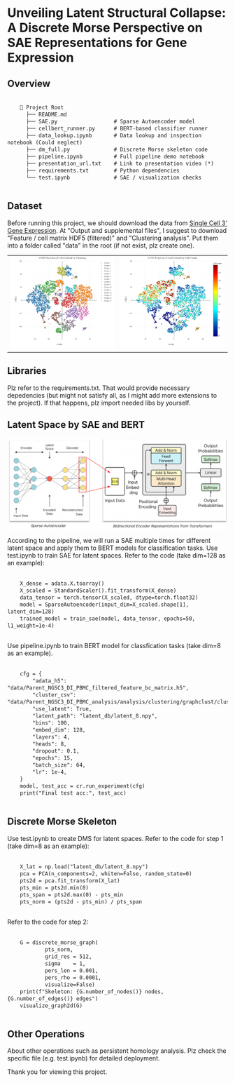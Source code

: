 # Unveiling Latent Structural Collapse: A Discrete Morse Perspective on SAE Representations for Gene Expression

## Overview
<pre>
  <code>
    📁 Project Root
      ├── README.md                
      ├── SAE.py                  # Sparse Autoencoder model 
      ├── cellbert_runner.py      # BERT-based classifier runner
      ├── data_lookup.ipynb       # Data lookup and inspection notebook (Could neglect)
      ├── dm_full.py              # Discrete Morse skeleton code
      ├── pipeline.ipynb          # Full pipeline demo notebook 
      ├── presentation_url.txt    # Link to presentation video (*)
      ├── requirements.txt        # Python dependencies
      └── test.ipynb              # SAE / visualization checks
  </code>
</pre>

## Dataset
Before running this project, we should download the data from [Single Cell 3' Gene Expression](https://www.10xgenomics.com/datasets/pbm-cs-from-a-healthy-donor-whole-transcriptome-analysis-3-1-standard-4-0-0).
At "Output and supplemental files", I suggest to download "Feature / cell matrix HDF5 (filtered)" and "Clustering analysis". Put them into a folder called "data" in the root (if not exist, plz create one).
<p align="center">
  <table>
    <tr>
      <td align="center"><img src="images/newplot.png" alt="t-SNE Projection of Cells Colored by Clustering" width="500"/></td>
      <td align="center"><img src="images/newplotden.png" alt="t-SNE Projection of Cells Colored by UMI Counts" width="500"/></td>
    </tr>
  </table>
</p>

## Libraries
Plz refer to the requirements.txt. That would provide necessary depedencies (but might not satisfy all, as I might add more extensions to the project). If that happens, plz import needed libs by yourself.

## Latent Space by SAE and BERT
<p align="center">
  <img src="images/struct.png" alt="Pipeline Overview: SAE + BERT" width="800"/>
</p>
According to the pipeline, we will run a SAE multiple times for different latent space and apply them to BERT models for classification tasks. 
Use test.ipynb to train SAE for latent spaces. Refer to the code (take dim=128 as an example):
<pre>
  <code>
    X_dense = adata.X.toarray()
    X_scaled = StandardScaler().fit_transform(X_dense)
    data_tensor = torch.tensor(X_scaled, dtype=torch.float32)
    model = SparseAutoencoder(input_dim=X_scaled.shape[1], latent_dim=128)
    trained_model = train_sae(model, data_tensor, epochs=50, l1_weight=1e-4)
  </code>
</pre>

Use pipeline.ipynb to train BERT model for classfication tasks (take dim=8 as an example).
<pre>
  <code>
    cfg = {
        "adata_h5": "data/Parent_NGSC3_DI_PBMC_filtered_feature_bc_matrix.h5",
        "cluster_csv": "data/Parent_NGSC3_DI_PBMC_analysis/analysis/clustering/graphclust/clusters.csv",
        "use_latent": True,
        "latent_path": "latent_db/latent_8.npy",
        "bins": 100,
        "embed_dim": 128,
        "layers": 4,
        "heads": 8,
        "dropout": 0.1,
        "epochs": 15,
        "batch_size": 64,
        "lr": 1e-4,
    }
    model, test_acc = cr.run_experiment(cfg)
    print("Final test acc:", test_acc)
  </code>
</pre>

## Discrete Morse Skeleton
Use test.ipynb to create DMS for latent spaces. Refer to the code for step 1 (take dim=8 as an example):
<pre>
  <code>
    X_lat = np.load("latent_db/latent_8.npy") 
    pca = PCA(n_components=2, whiten=False, random_state=0)
    pts2d = pca.fit_transform(X_lat)             
    pts_min = pts2d.min(0)
    pts_span = pts2d.max(0) - pts_min
    pts_norm = (pts2d - pts_min) / pts_span   
  </code>
</pre>
Refer to the code for step 2:
<pre>
  <code>
    G = discrete_morse_graph(
            pts_norm,
            grid_res = 512,
            sigma    = 1,
            pers_len = 0.001, 
            pers_rho = 0.0001,
            visualize=False)
    print(f"Skeleton: {G.number_of_nodes()} nodes, {G.number_of_edges()} edges")
    visualize_graph2d(G)   
  </code>
</pre>
## Other Operations
About other operations such as persistent homology analysis. Plz check the specific file (e.g. test.ipynb) for detailed deployment.

Thank you for viewing this project.
